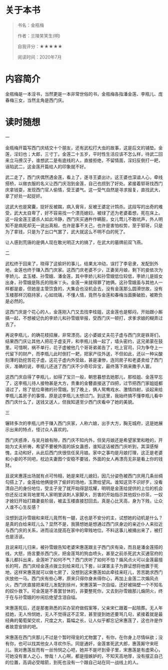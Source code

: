 # 关于本书

> 书名：金瓶梅
>
> 作者：兰陵笑笑生(明)
>
> 自我评分：★★★★★
>
> 阅读时间：2020年7月

# 内容简介

金瓶梅是一本淫书，当然更是一本非常世俗的书，金瓶梅各指潘金莲、李瓶儿、庞春梅三女，当然主角是西门庆。

# 读时随想

一

金瓶梅开篇写西门庆结交十个朋友，还有武松打大虫的故事，这是后文的铺垫。金莲，淫妇也；大郎，三寸丁。金莲二十五岁，平时性生活应该不怎么样，待武二回来立马撩汉子，谁想武二是有底线的人，直接拒绝，不留情面，淫妇反倒打一耙，诬陷武二，这金莲开篇给人的印象就不好。

武二走了，西门庆偶然遇金莲，看上了，遂寻王婆出计。这王婆也深谙人心，牵线搭桥，以做衣服的名义让西门庆泡到金莲，自己也捞到了好处。紧接着郓哥找西门庆拿钱耍，发现西门官人偷情，受王婆气。这一受气自然是寻求报复，直找武大，拿了好处一起捉奸。

这武大也是窝囊，捉奸反被踹，病入膏肓，反被王婆定计鸩杀。这段写的出奇的难受，武大太自卑了，好不容易找一个漂亮媳妇，被绿了还为老婆着想，死在床上。这一段金莲王婆杀人如此冷静，西门庆买通杵作瞒脏，女儿莺儿不敢吭声，外人明知不是病死却无一说出真相，也许是事不关己，也许是害怕权势，至于郓哥，只是为了拿钱，只是为了出口气罢了，武大就这么不明不白的死了。

让人感到荒唐的是俩人现在敢光明正大的搞了，在武大的墓牌前双飞燕。

二

武松终于回来了，晓得了这偷奸的事儿，结果太冲动，误打了李皂隶，发配到外地，金莲也终于赚入西门庆家。这西门庆老婆不少，正妻吴月娘，剩下的妾依次为李娇儿、孟玉楼、孙雪娥、潘金莲，其中李娇儿和孙雪娥低位较低，李娇儿是妓女出身，孙雪娥是陈氏的陪床丫头。金莲一来就得罪了她俩，这孙雪娥虽与其他人一样都是妾，但她是主管饮食的，大集会也没机会去，没有金莲那么圆滑世故，没有玉楼那样沉稳持家，心如琉璃，不懂人情，竟然与金莲和春梅当面撕破脸，被欺负是必然的。

这西门庆是个花心的人，金莲刚入门又去找李桂姐，这金莲也是郁闷，开始跟小厮搞一起，不想被记仇的李娇儿和孙雪娥举报，受西门庆一顿打，求爹求娘的糊弄过去了。

再说李瓶儿，的确花枝招展，非常漂亮。这小婆娘丈夫花子虚与西门庆是铁哥们，结果西门庆让其他人把花子虚支开，和李瓶儿搞一起了，墙头密约，这兄弟蒙在鼓里。可惜啊，祸不单行，花子虚被他几个哥哥弟弟告了，吃上官司，只为争夺上一代留下的财产，而李瓶儿此时倒打一耙，把家产往外送，不但如此，还以一种尖酸刻薄的劲挖苦花子虚。这花子虚内外受敌，甚是凄惨，连同房子和老婆卖给了西门庆，准确的说，李瓶儿还送了西门庆不少奇珍异宝，最终落下病来撒手人寰。

这西门庆自得了李瓶儿，如得了宝贝一般，朝思暮想去她那儿，那桂姐、金莲早忘了，这李瓶儿待人接物甚是大方，贵重的金簪直接送了四把，过节把西门家姐姐都请过了，除了低位卑微的孙雪娥。到了晚上，俩人鸳鸯戏水、激情四射，谈起来给李瓶儿盖房子的事情，原是这李瓶儿太想过门。到这里，我始终搞不懂李瓶儿看中西门庆什么了，送钱又送人，但我知道至少西门庆看中了她的美貌。

三

辗转多次的李瓶儿终于赚入西门庆家，人称六娘，出手大方，胸无城府，这是她展示出来的特点，怪讨众人喜欢的。

西门庆惑谗，与吴月娘有隙，西门庆不知内外，但吴月娘还是希望家里和睦的，开始为丈夫祈祷，希望不要被外面的妖女蛊惑，谁知这话被西门庆听到，其深感惭愧，主动和好，从此后西门庆很信任吴月娘。家中之事均是月娘打理，这正是老婆和小妾的不同吧，枕边夫妻图个安稳不要钱，外面的女人再漂亮无非是看上你的钱财。

且说宋惠莲出场就有点可怜相，她是来旺儿媳妇，因几分姿色被西门庆用几条丝绸勾搭上了，金莲给他俩提供了偷奸的场地，玉萧给望风。谁知这货不识好歹，没看清自己的身份地位，受主子宠了就开始得瑟炫耀，明明是金莲给提供的上位的机会你还反过来背地里骂人家明里讽刺人家脚大，厉害的开始指示其他奴仆炒茶，一奴才媳妇开始打趣妻妾阶层，被孟玉楼直接怼回去。真是心比天高，身为下贱，让众人谁不心生反感？

没想到这孙雪娥和来旺儿竟然有一腿，这也是不安分的主，试想她的动机是什么？是真的白给来旺儿么？显然不是，我猜想她是想通过西门庆身边的亲近仆人来拉近与西门庆的关系，进而设法提高在家中的卑贱地位。不料这事儿被捅出来了，被打也是活该。

且说来旺儿归来，被孙雪娥告知老婆宋惠莲跟主子西门庆有染，而且是潘金莲搭的线，大怒，扬言要杀西门庆，把金莲骂的狗血喷头，甚至之前杀死武大买通官府的事儿都抖出来，金莲听了如何不气？西门庆听了如何不怕？煽风点火可以金莲最擅长的呵，西门庆经金莲点拨立刻给来旺儿下套，以谋害主子为罪证想将他置于死地，这样宋惠莲就可以做七房了，没想到这宋惠莲如此牵挂来旺儿，苦苦跪求西门庆放他一马。西门庆有些心寒，原来只得你身未得你心，再加上金莲二次煽风点火，西门庆直接把来旺儿发配到徐州，宋惠莲第一次自缢，还好被隔壁一个不知名的奴仆救下。可金莲是不善罢甘休的，非要整死你，又去到孙雪娥那儿煽阴火，终于在与孙雪娥的吵闹后绝望含泪自缢。

宋惠莲死后，还是那套熟悉的买办官府做假案等，父亲宋仁跟着一起陪葬。无人年挂她，无人怜悯她，无人不觉得这不正常，甚至提到她还要骂几句，紧接着就是最经典的葡萄架交欢，尺度之大，篇幅之长，让人似乎都忘记宋惠莲了，这也许是作者故意安排的吧。

宋惠莲在西门庆那儿不过是个暂时得宠的尤物罢了，有你，在你身上尽情纵欲；没有你，也可以找其他女人寻欢作乐。同是通奸，金莲害死武大郎，惠莲厮守来旺儿。我对惠莲反而有一丝怜悯之心吧，她并不是坏到骨子里，宋惠莲是有虚荣心，可她没有害人之心，惨哉！人心啊，都是擅嫉妒的，不知天高地厚，没有摆正自己的位置，高调必受暗箭，到死也没有一个跟自己站在同一战线上的人。